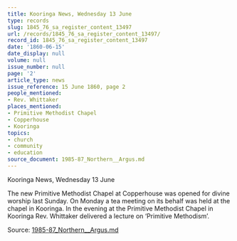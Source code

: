 ```yaml
---
title: Kooringa News, Wednesday 13 June
type: records
slug: 1845_76_sa_register_content_13497
url: /records/1845_76_sa_register_content_13497/
record_id: 1845_76_sa_register_content_13497
date: '1860-06-15'
date_display: null
volume: null
issue_number: null
page: '2'
article_type: news
issue_reference: 15 June 1860, page 2
people_mentioned:
- Rev. Whittaker
places_mentioned:
- Primitive Methodist Chapel
- Copperhouse
- Kooringa
topics:
- church
- community
- education
source_document: 1985-87_Northern__Argus.md
---
```


Kooringa News, Wednesday 13 June

The new Primitive Methodist Chapel at Copperhouse was opened for divine worship last Sunday.  On Monday a tea meeting on its behalf was held at the chapel in Kooringa.  In the evening at the Primitive Methodist Chapel in Kooringa Rev. Whittaker delivered a lecture on ‘Primitive Methodism’.

Source: [1985-87_Northern__Argus.md](/downloads/markdown/1985-87_Northern__Argus.md)
